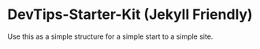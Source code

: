 DevTips-Starter-Kit (Jekyll Friendly)
===================

Use this as a simple structure for a simple start to a simple site.

